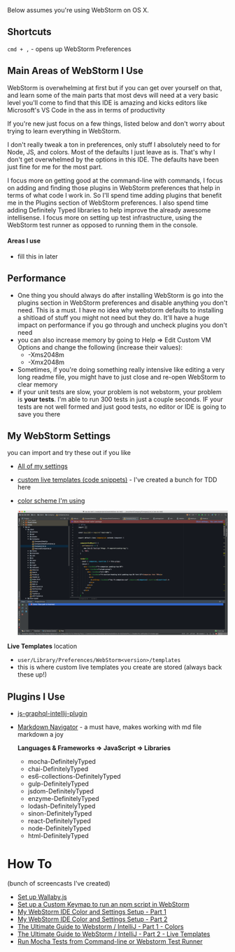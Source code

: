 Below assumes you're using WebStorm on OS X.

## Shortcuts
`cmd + ,` - opens up WebStorm Preferences

## Main Areas of WebStorm I Use
WebStorm is overwhelming at first but if you can get over yourself on that, and learn some of the main parts that most devs will need at a very basic level you'll come to find that this IDE is amazing and kicks editors like Microsoft's VS Code in the ass in terms of productivity

If you're new just focus on a few things, listed below and don't worry about trying to learn everything in WebStorm.

I don't really tweak a ton in preferences, only stuff I absolutely need to for Node, JS, and colors.  Most of the defaults I just leave as is.  That's why I don't get overwhelmed by the options in this IDE.  The defaults have been just fine for me for the most part.

I focus more on getting good at the command-line with commands, I focus on adding and finding those plugins in WebStorm preferences that help in terms of what code I work in.  So I'll spend time adding plugins that benefit me in the Plugins section of WebStorm preferences.  I also spend time adding Definitely Typed libraries to help improve the already awesome intellisense. I focus more on setting up test infrastructure, using the WebStorm test runner as opposed to running them in the console.

#### Areas I use
- fill this in later

## Performance
- One thing you should always do after installing WebStorm is go into the plugins section in WebStorm preferences and disable anything you don't need.  This is a must.  I have no idea why webstorm defaults to installing a shitload of stuff you might not need but they do. It'll have a huge impact on performance if you go through and uncheck plugins you don't need
- you can also increase memory by going to Help => Edit Custom VM Options and change the following (increase their values):
    - -Xms2048m
    - -Xmx2048m
- Sometimes, if you're doing something really intensive like editing a very long readme file, you might have to just close and re-open WebStorm to clear memory
- if your unit tests are slow, your problem is not webstorm, your problem is **your tests**.  I'm able to run 300 tests in just a couple seconds.  IF your tests are not well formed and just good tests, no editor or IDE is going to save you there

## My WebStorm Settings
you can import and try these out if you like

- [All of my settings](webstorm-settings-all-5-17-2018.jar)
- [custom live templates (code snippets)](webstorm-settings-custom-live-templates-5-17-2018.jar) - I've created a bunch for TDD here
- [color scheme I'm using](webstorm-settings-editor-theme-5-17-2018.jar)

    ![GitHub Logo](color-scheme-5-17-2018.png)

**Live Templates** location
- `user/Library/Preferences/WebStorm<version>/templates`
- this is where custom live templates you create are stored (always back these up!)
## Plugins I Use
- [js-graphql-intellij-plugin](https://github.com/jimkyndemeyer/js-graphql-intellij-plugin)
- [Markdown Navigator](http://vladsch.com/product/markdown-navigator) - a must have, makes working with md file markdown a joy

    **Languages & Frameworks => JavaScript => Libraries**
    - mocha-DefinitelyTyped
    - chai-DefinitelyTyped
    - es6-collections-DefinitelyTyped
    - gulp-DefinitelyTyped
    - jsdom-DefinitelyTyped
    - enzyme-DefinitelyTyped
    - lodash-DefinitelyTyped
    - sinon-DefinitelyTyped
    - react-DefinitelyTyped
    - node-DefinitelyTyped
    - html-DefinitelyTyped


# How To
(bunch of screencasts I've created)
- [Set up Wallaby.js](https://www.youtube.com/watch?v=F8Ar7HDcnOM)
- [Set up a Custom Keymap to run an npm script in WebStorm](https://www.youtube.com/watch?v=nP9qTpjIlMc)
- [My WebStorm IDE Color and Settings Setup - Part 1](https://www.youtube.com/watch?v=QQHxWtFKgjk)
- [My WebStorm IDE Color and Settings Setup - Part 2](https://www.youtube.com/watch?v=-1_rgAGJseQ)
- [The Ultimate Guide to Webstorm / IntelliJ - Part 1 - Colors](https://www.youtube.com/watch?v=7tg9jGDUFQU)
- [The Ultimate Guide to WebStorm / IntelliJ - Part 2 - Live Templates](https://www.youtube.com/watch?v=97pNB6DBfEs)
- [Run Mocha Tests from Command-line or Webstorm Test Runner](https://www.youtube.com/watch?v=WpouIuSwiik)
